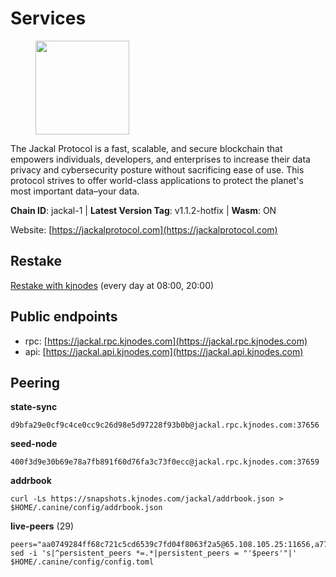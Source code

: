 # Services

<figure><img src="https://raw.githubusercontent.com/kj89/testnet_manuals/main/pingpub/logos/jackal.png" width="150" alt=""><figcaption></figcaption></figure>

The Jackal Protocol is a fast, scalable, and secure blockchain that empowers  individuals, developers, and enterprises to increase their data privacy and  cybersecurity posture without sacrificing ease of use. This protocol strives  to offer world-class applications to protect the planet's most important data–your data.

**Chain ID**: jackal-1 | **Latest Version Tag**: v1.1.2-hotfix | **Wasm**: ON

Website: [https://jackalprotocol.com](https://jackalprotocol.com)

## Restake

[Restake with kjnodes](https://restake.app/jackal/jklvaloper1tr3wm3mdkz0tda6t7vavqnn7fe2g4un0f67xmt) (every day at 08:00, 20:00)
## Public endpoints

* rpc: [https://jackal.rpc.kjnodes.com](https://jackal.rpc.kjnodes.com)
* api: [https://jackal.api.kjnodes.com](https://jackal.api.kjnodes.com)

## Peering

**state-sync**

```
d9bfa29e0cf9c4ce0cc9c26d98e5d97228f93b0b@jackal.rpc.kjnodes.com:37656
```

**seed-node**

```
400f3d9e30b69e78a7fb891f60d76fa3c73f0ecc@jackal.rpc.kjnodes.com:37659
```

**addrbook**
```
curl -Ls https://snapshots.kjnodes.com/jackal/addrbook.json > $HOME/.canine/config/addrbook.json
```

**live-peers** (29)
```
peers="aa0749284ff68c721c5cd6539c7fd04f8063f2a5@65.108.105.25:11656,a77da5b3ce86a5226bae6e7b87964dd4efe8fe46@65.21.170.3:31656,399068f8371dce4ae5d7cd7da2c965e765e68f4b@65.108.238.102:17556,c2842c76779913e05fa4256e3caab852e1782951@202.61.194.254:60756,e258f57604c59fc02d07b9669ae64f00bb45a20c@162.205.240.139:37656,a2afb42b65da7013eca54778ce01dfb877c2a82a@154.12.227.132:37656,4398bd773ac885b7365de3604eb487be10c54563@185.16.38.210:26906,0b8bbc839c20b07ac5999bca7d905d53274c5f2d@24.158.14.214:36656,433e26fb4d2533d81a2016a7c9ba768dd6ad2177@65.108.194.26:60756,ebc272824924ea1a27ea3183dd0b9ba713494f83@95.214.52.139:26906,ad34b284f0abaca967a75db713c622b53d1fb1ef@116.203.75.59:26656,dbbd1e102b9d0cde827cd272205fa3a2886a6b2c@5.9.147.22:21656,3de470ce92bece46919f05141d5935e6143b9afa@88.198.34.226:11126,2ec46ff04ebfafc19f505feaaf00943c15bb2757@185.16.38.149:26656,dd3cab79ffae0aed4f519503b66e9403c69eeb14@85.237.193.101:25565,dd7e72f0a71476e51c0a601a40d6fc02a1ae1a95@65.108.6.45:60856,ee2ef67b49cbc7b4af7ff0b7321870a5d9ae69a5@65.108.138.80:17556,d39fecbc409541de13fa644d90066d4dabe08262@46.138.245.164:24475,55f71e8541eb2ce4115a6e44c59c0da4cd201b64@23.88.73.211:36656,0841db0ae5e5443905837e196d2e1ffd31f2e480@131.153.202.81:36656,ff94a29e02de8369faf37c76d3c97684bbd51bd6@185.16.38.165:17556,d9bfa29e0cf9c4ce0cc9c26d98e5d97228f93b0b@144.76.163.233:37656,e5a142be860ee9b2f5c71d813e39fceb12cbd218@78.46.78.83:26686,ecb163fca7436befa3a5694a7d558e89d3f04b2c@65.109.29.150:17656,fec7f91bf278a6cfc6ee3af624be914b1648b90e@65.109.64.50:36656,a79da224ad9d4501dbf1d547986ebec55d56b951@135.181.128.114:17556,c0b6d010bb442ff6511bc6fdde1f319b8a3a3bdc@65.108.127.50:17556,7adbbe1a5f867a0befcf1fd94f395dd8257d718f@73.40.151.121:57656,cabe629e88c208cc39cf625118982b00ff9ce407@135.181.5.47:11126"
sed -i 's|^persistent_peers *=.*|persistent_peers = "'$peers'"|' $HOME/.canine/config/config.toml
```
